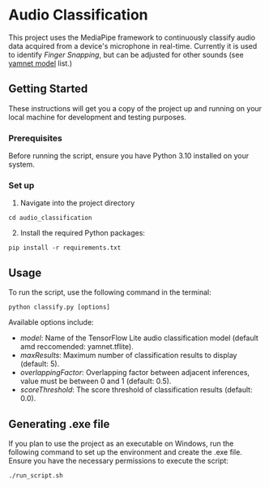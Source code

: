 # Audio Classification

This project uses the MediaPipe framework to continuously classify audio data acquired from a device's microphone in real-time. Currently it is used to identify *Finger Snapping*, but can be adjusted for other sounds (see [yamnet model](https://storage.googleapis.com/mediapipe-tasks/audio_classifier/yamnet_label_list.txt) list.)


## Getting Started

These instructions will get you a copy of the project up and running on your local machine for development and testing purposes.

### Prerequisites

Before running the script, ensure you have Python 3.10 installed on your system.

### Set up

1. Navigate into the project directory

```
cd audio_classification
```

2. Install the required Python packages:

```
pip install -r requirements.txt
```

## Usage
To run the script, use the following command in the terminal:
```
python classify.py [options]
```

Available options include:

- *model*: Name of the TensorFlow Lite audio classification model (default amd reccomended: yamnet.tflite).
- *maxResults*: Maximum number of classification results to display (default: 5).
- *overlappingFactor*: Overlapping factor between adjacent inferences, value must be between 0 and 1 (default: 0.5).
- *scoreThreshold*: The score threshold of classification results (default: 0.0).

## Generating .exe file
If you plan to use the project as an executable on Windows, run the following command to set up the environment and create the .exe file. Ensure you have the necessary permissions to execute the script:

```
./run_script.sh
```
